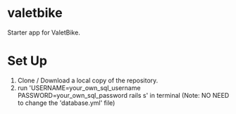 # valetbike
Starter app for ValetBike.

# Set Up
1. Clone / Download a local copy of the repository.
2. run 'USERNAME=your_own_sql_username PASSWORD=your_own_sql_password  rails s' in terminal (Note: NO NEED to change the 'database.yml' file)
